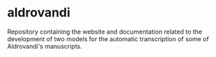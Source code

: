 # aldrovandi
Repository containing the website and documentation related to the development of two models for the automatic transcription of some of Aldrovandi's manuscripts. 

